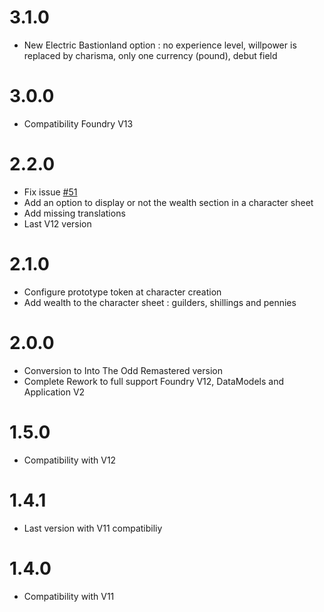 # 3.1.0
- New Electric Bastionland option : no experience level, willpower is replaced by charisma, only one currency (pound), debut field

# 3.0.0
- Compatibility Foundry V13

# 2.2.0
- Fix issue [#51](https://github.com/voidcase/IntoTheOdd-FoundryVTT/issues/51)
- Add an option to display or not the wealth section in a character sheet
- Add missing translations
- Last V12 version

# 2.1.0
- Configure prototype token at character creation
- Add wealth to the character sheet : guilders, shillings and pennies

# 2.0.0
- Conversion to Into The Odd Remastered version
- Complete Rework to full support Foundry V12, DataModels and Application V2

# 1.5.0
- Compatibility with V12

# 1.4.1
- Last version with V11 compatibiliy

# 1.4.0
- Compatibility with V11
